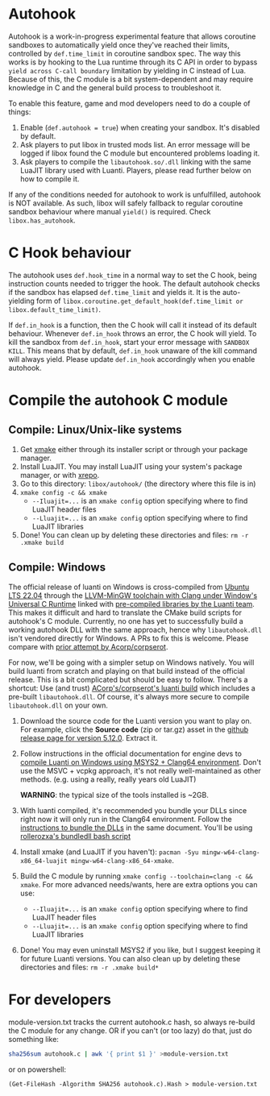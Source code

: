 # Autohook
Autohook is a work-in-progress experimental feature that allows coroutine sandboxes to automatically yield once they've reached their limits, controlled by `def.time_limit` in coroutine sandbox spec. The way this works is by hooking to the Lua runtime through its C API in order to bypass `yield across C-call boundary` limitation by yielding in C instead of Lua. Because of this, the C module is a bit system-dependent and may require knowledge in C and the general build process to troubleshoot it.

To enable this feature, game and mod developers need to do a couple of things:

1. Enable (`def.autohook = true`) when creating your sandbox. It's disabled by default.
2. Ask players to put libox in trusted mods list. An error message will be logged if libox found the C module but encountered problems loading it.
3. Ask players to compile the `libautohook.so/.dll` linking with the same LuaJIT library used with Luanti. Players, please read further below on how to compile it.

If any of the conditions needed for autohook to work is unfulfilled, autohook is NOT available. As such, libox will safely fallback to regular coroutine sandbox behaviour where manual `yield()` is required. Check `libox.has_autohook`.

# C Hook behaviour
The autohook uses `def.hook_time` in a normal way to set the C hook, being instruction counts needed to trigger the hook. The default autohook checks if the sandbox has elapsed `def.time_limit` and yields it. It is the auto-yielding form of `libox.coroutine.get_default_hook(def.time_limit or libox.default_time_limit)`.

If `def.in_hook` is a function, then the C hook will call it instead of its default behaviour. Whenever `def.in_hook` throws an error, the C hook will yield. To kill the sandbox from `def.in_hook`, start your error message with `SANDBOX KILL`. This means that by default, `def.in_hook` unaware of the kill command will always yield. Please update `def.in_hook` accordingly when you enable autohook.

# Compile the autohook C module
## Compile: Linux/Unix-like systems
1. Get [xmake](https://xmake.io/) either through its installer script or through your package manager.
2. Install LuaJIT. You may install LuaJIT using your system's package manager, or with [xrepo](https://xrepo.xmake.io/).
3. Go to this directory: `libox/autohook/` (the directory where this file is in)
4. `xmake config -c && xmake`
   - `--Iluajit=...` is an `xmake config` option specifying where to find LuaJIT header files
   - `--Lluajit=...` is an `xmake config` option specifying where to find LuaJIT libraries
5. Done! You can clean up by deleting these directories and files: `rm -r .xmake build`

## Compile: Windows
The official release of luanti on Windows is cross-compiled from [Ubuntu LTS 22.04](https://releases.ubuntu.com/jammy/) through the [LLVM-MinGW toolchain with Clang under Window's Universal C Runtime](https://github.com/mstorsjo/llvm-mingw/) linked with [pre-compiled libraries by the Luanti team](https://github.com/luanti-org/luanti/blob/5.12.0/util/buildbot/buildwin64.sh#31). This makes it difficult and hard to translate the CMake build scripts for autohook's C module. Currently, no one has yet to successfully build a working autohook DLL with the same approach, hence why `libautohook.dll` isn't vendored directly for Windows. A PRs to fix this is welcome. Please compare with [prior attempt by Acorp/corpserot](https://github.com/corpserot/luanti-win-clang64).

For now, we'll be going with a simpler setup on Windows natively. You will build luanti from scratch and playing on that build instead of the official release. This is a bit complicated but should be easy to follow. There's a shortcut: Use (and trust) [ACorp's/corpserot's luanti build](https://github.com/corpserot/luanti-win-clang64) which includes a pre-built `libautohook.dll`. Of course, it's always more secure to compile `libautohook.dll` on your own.

1. Download the source code for the Luanti version you want to play on. For example, click the **Source code** (zip or tar.gz) asset in the [github release page for version 5.12.0](https://github.com/luanti-org/luanti/releases/tag/5.12.0). Extract it.

2. Follow instructions in the official documentation for engine devs to [compile Luanti on Windows using MSYS2 + Clang64 environment](https://docs.luanti.org/for-engine-devs/compiling/windows/). Don't use the MSVC + vcpkg approach, it's not really well-maintained as other methods. (e.g. using a really, really years old LuaJIT)

   **WARNING**: the typical size of the tools installed is ~2GB.

3. With luanti compiled, it's recommended you bundle your DLLs since right now it will only run in the Clang64 environment. Follow the [instructions to bundle the DLLs](https://docs.luanti.org/for-engine-devs/compiling/windows/#bundling-dlls) in the same document. You'll be using [rollerozxa's bundledll bash script](https://github.com/rollerozxa/msys2-bundledlls)

4. Install xmake (and LuaJIT if you haven't): `pacman -Syu mingw-w64-clang-x86_64-luajit mingw-w64-clang-x86_64-xmake`.

5. Build the C module by running `xmake config --toolchain=clang -c && xmake`. For more advanced needs/wants, here are extra options you can use:
   - `--Iluajit=...` is an `xmake config` option specifying where to find LuaJIT header files
   - `--Lluajit=...` is an `xmake config` option specifying where to find LuaJIT libraries

6. Done! You may even uninstall MSYS2 if you like, but I suggest keeping it for future Luanti versions. You can also clean up by deleting these directories and files: `rm -r .xmake build*`

# For developers
module-version.txt tracks the current autohook.c hash, so always re-build the C module
for any change. OR if you can't (or too lazy) do that, just do something like:

```sh
sha256sum autohook.c | awk '{ print $1 }' >module-version.txt
```

or on powershell:

```pwsh
(Get-FileHash -Algorithm SHA256 autohook.c).Hash > module-version.txt
```